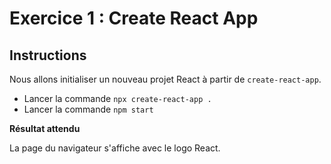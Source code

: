 # Exercice 1 : Create React App

## Instructions

Nous allons initialiser un nouveau projet React à partir de `create-react-app`.

- Lancer la commande `npx create-react-app .`
- Lancer la commande `npm start`

**Résultat attendu**

La page du navigateur s'affiche avec le logo React.
